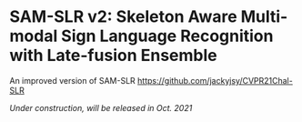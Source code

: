 # SAM-SLR v2: Skeleton Aware Multi-modal Sign Language Recognition with Late-fusion Ensemble
An improved version of SAM-SLR https://github.com/jackyjsy/CVPR21Chal-SLR

*Under construction, will be released in Oct. 2021*
